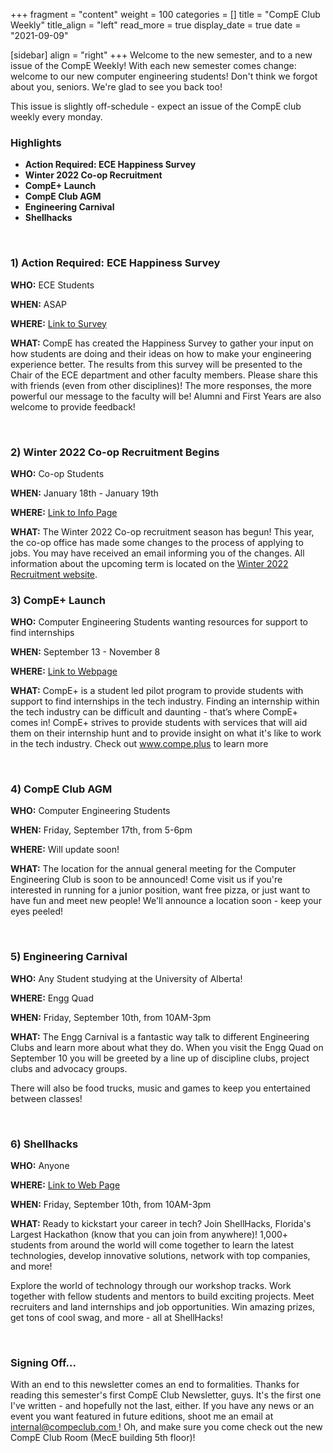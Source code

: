 +++
fragment = "content"
weight = 100
categories = []
title = "CompE Club Weekly"
title_align = "left"
read_more = true
display_date = true
date = "2021-09-09"

[sidebar]
align = "right"
+++
Welcome to the new semester, and to a new issue of the CompE Weekly! With each new semester comes change: welcome to our new computer engineering students! Don't think we forgot about you, seniors. We're glad to see you back too!

This issue is slightly off-schedule - expect an issue of the CompE club weekly every monday.
</br>

### Highlights

* **Action Required: ECE Happiness Survey**
* **Winter 2022 Co-op Recruitment**
* **CompE+ Launch**
* **CompE Club AGM**
* **Engineering Carnival**
* **Shellhacks**

</br>

### 1)  Action Required: ECE Happiness Survey

**WHO:** ECE Students

**WHEN:** ASAP

**WHERE:** [Link to Survey](https://forms.gle/FtgDMNoDfmLee2Cy9)

**WHAT:** CompE has created the Happiness Survey to gather your input on how students are doing and their ideas on how to make your engineering experience better. The results from this survey will be presented to the Chair of the ECE department and other faculty members. Please share this with friends (even from other disciplines)! The more responses, the more powerful our message to the faculty will be! Alumni and First Years are also welcome to provide feedback!

</br>

### 2)  Winter 2022 Co-op Recruitment Begins

**WHO:** Co-op Students

**WHEN:** January 18th - January 19th

**WHERE:** [Link to Info Page](https://www.ualberta.ca/engineering/co-op/students/winter-recruitment.html)

**WHAT:** The Winter 2022 Co-op recruitment season has begun! This year, the co-op office has made some changes to the process of applying to jobs. You may have received an email informing you of the changes. All information about the upcoming term is located on the [Winter 2022 Recruitment website](https://www.ualberta.ca/engineering/co-op/students/winter-recruitment.html).
</br>

### 3)  CompE+ Launch

**WHO:** Computer Engineering Students wanting resources for support to find internships

**WHEN:** September 13 - November 8

**WHERE:** [Link to Webpage](https://www.compe.plus)

**WHAT:** CompE+ is a student led pilot program to provide students with support to find internships in the tech industry. Finding an internship within the tech industry can be difficult and daunting - that’s where CompE+ comes in! CompE+ strives to provide students with services that will aid them on their internship hunt and to provide insight on what it's like to work in the tech industry. Check out www.compe.plus to learn more

</br>

### 4)  CompE Club AGM

**WHO:** Computer Engineering Students

**WHEN:** Friday, September 17th, from 5-6pm

**WHERE:** Will update soon!

**WHAT:** The location for the annual general meeting for the Computer Engineering Club is soon to be announced! Come visit us if you're interested in running for a junior position, want free pizza, or just want to have fun and meet new people! We'll announce a location soon - keep your eyes peeled!

</br>

### 5)  Engineering Carnival

**WHO:** Any Student studying at the University of Alberta!

**WHERE:** Engg Quad

**WHEN:**  Friday, September 10th, from 10AM-3pm

**WHAT:** The Engg Carnival is a fantastic way talk to different Engineering Clubs and learn more about what they do. When you visit the Engg Quad on September 10 you will be greeted by a line up of discipline clubs, project clubs and advocacy groups.

There will also be food trucks, music and games to keep you entertained between classes!

</br>

### 6)  Shellhacks

**WHO:** Anyone

**WHERE:** [Link to Web Page](https://shellhacks.net/)

**WHEN:**  Friday, September 10th, from 10AM-3pm

**WHAT:** Ready to kickstart your career in tech? Join ShellHacks, Florida's Largest Hackathon (know that you can join from anywhere)! 1,000+ students from around the world will come together to learn the latest technologies, develop innovative solutions, network with top companies, and more!

Explore the world of technology through our workshop tracks. Work together with fellow students and mentors to build exciting projects. Meet recruiters and land internships and job opportunities. Win amazing prizes, get tons of cool swag, and more - all at ShellHacks!

</br>

### Signing Off...

With an end to this newsletter comes an end to formalities. Thanks for reading this semester's first CompE Club Newsletter, guys. It's the first one I've written - and hopefully not the last, either. If you have any news or an event you want featured in future editions, shoot me an email at [internal@compeclub.com ](mailto:internal@compeclub.com)! Oh, and make sure you come check out the new CompE Club Room (MecE building 5th floor)!
